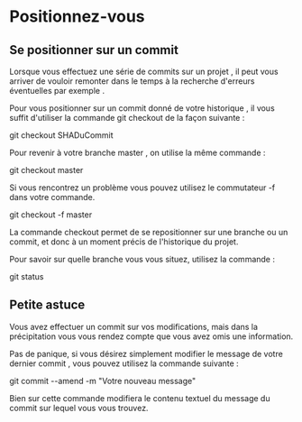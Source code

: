 # Positionnez-vous 

## Se positionner sur un commit

Lorsque vous effectuez une série de commits sur un projet , il peut vous arriver de vouloir remonter dans le temps à la recherche d'erreurs éventuelles par exemple .

Pour vous positionner sur un commit donné de votre historique , il vous suffit d'utiliser la commande  git checkout  de la façon suivante : 

git checkout SHADuCommit

Pour revenir à votre branche master , on utilise la même commande :

git checkout master

Si vous rencontrez un problème vous pouvez utilisez le commutateur -f dans votre commande.

git checkout -f master

La commande checkout permet de se repositionner sur une branche ou un commit, et donc à un moment précis de l'historique du projet.

Pour savoir sur quelle branche vous vous situez, utilisez la commande :

git status


## Petite astuce

Vous avez effectuer un commit sur vos modifications, mais dans la précipitation vous vous rendez compte que vous avez omis une information.

Pas de panique, si vous désirez simplement modifier le message de votre dernier commit , vous pouvez utilisez la commande suivante :

 git commit  --amend -m "Votre nouveau message"
 
 Bien sur cette commande modifiera le contenu textuel du message du commit sur lequel vous vous trouvez.
